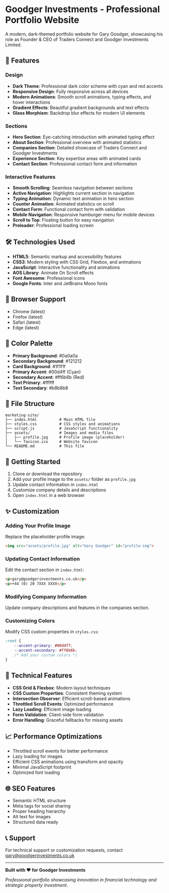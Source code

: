 # Goodger Investments - Professional Portfolio Website

A modern, dark-themed portfolio website for Gary Goodger, showcasing his role as Founder & CEO of Traders Connect and Goodger Investments Limited.

## 🚀 Features

### Design
- **Dark Theme**: Professional dark color scheme with cyan and red accents
- **Responsive Design**: Fully responsive across all devices
- **Modern Animations**: Smooth scroll animations, typing effects, and hover interactions
- **Gradient Effects**: Beautiful gradient backgrounds and text effects
- **Glass Morphism**: Backdrop blur effects for modern UI elements

### Sections
- **Hero Section**: Eye-catching introduction with animated typing effect
- **About Section**: Professional overview with animated statistics
- **Companies Section**: Detailed showcase of Traders Connect and Goodger Investments
- **Experience Section**: Key expertise areas with animated cards
- **Contact Section**: Professional contact form and information

### Interactive Features
- **Smooth Scrolling**: Seamless navigation between sections
- **Active Navigation**: Highlights current section in navigation
- **Typing Animation**: Dynamic text animation in hero section
- **Counter Animation**: Animated statistics on scroll
- **Contact Form**: Functional contact form with validation
- **Mobile Navigation**: Responsive hamburger menu for mobile devices
- **Scroll to Top**: Floating button for easy navigation
- **Preloader**: Professional loading screen

## 🛠️ Technologies Used

- **HTML5**: Semantic markup and accessibility features
- **CSS3**: Modern styling with CSS Grid, Flexbox, and animations
- **JavaScript**: Interactive functionality and animations
- **AOS Library**: Animate On Scroll effects
- **Font Awesome**: Professional icons
- **Google Fonts**: Inter and JetBrains Mono fonts

## 📱 Browser Support

- Chrome (latest)
- Firefox (latest)
- Safari (latest)
- Edge (latest)

## 🎨 Color Palette

- **Primary Background**: #0a0a0a
- **Secondary Background**: #121212
- **Card Background**: #1f1f1f
- **Primary Accent**: #00d4ff (Cyan)
- **Secondary Accent**: #ff6b6b (Red)
- **Text Primary**: #ffffff
- **Text Secondary**: #b8b8b8

## 📂 File Structure

```
marketing-site/
├── index.html          # Main HTML file
├── styles.css          # CSS styles and animations
├── script.js           # JavaScript functionality
├── assets/             # Images and media files
│   ├── profile.jpg     # Profile image (placeholder)
│   └── favicon.ico     # Website favicon
└── README.md           # This file
```

## 🚀 Getting Started

1. Clone or download the repository
2. Add your profile image to the `assets/` folder as `profile.jpg`
3. Update contact information in `index.html`
4. Customize company details and descriptions
5. Open `index.html` in a web browser

## ✨ Customization

### Adding Your Profile Image
Replace the placeholder profile image:
```html
<img src="assets/profile.jpg" alt="Gary Goodger" id="profile-img">
```

### Updating Contact Information
Edit the contact section in `index.html`:
```html
<p>gary@goodgerinvestments.co.uk</p>
<p>+44 (0) 20 7XXX XXXX</p>
```

### Modifying Company Information
Update company descriptions and features in the companies section.

### Customizing Colors
Modify CSS custom properties in `styles.css`:
```css
:root {
    --accent-primary: #00d4ff;
    --accent-secondary: #ff6b6b;
    /* Add your custom colors */
}
```

## 🔧 Technical Features

- **CSS Grid & Flexbox**: Modern layout techniques
- **CSS Custom Properties**: Consistent theming system
- **Intersection Observer**: Efficient scroll-based animations
- **Throttled Scroll Events**: Optimized performance
- **Lazy Loading**: Efficient image loading
- **Form Validation**: Client-side form validation
- **Error Handling**: Graceful fallbacks for missing assets

## 📈 Performance Optimizations

- Throttled scroll events for better performance
- Lazy loading for images
- Efficient CSS animations using transform and opacity
- Minimal JavaScript footprint
- Optimized font loading

## 🌐 SEO Features

- Semantic HTML structure
- Meta tags for social sharing
- Proper heading hierarchy
- Alt text for images
- Structured data ready

## 📞 Support

For technical support or customization requests, contact gary@goodgerinvestments.co.uk

---

**Built with ❤️ for Goodger Investments**

*Professional portfolio showcasing innovation in financial technology and strategic property investment.*